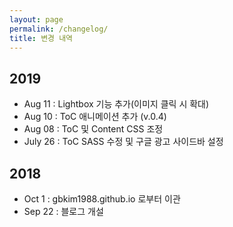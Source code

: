 ```yaml
---
layout: page
permalink: /changelog/
title: 변경 내역
---
```


## 2019

- Aug 11 : Lightbox 기능 추가(이미지 클릭 시 확대)
- Aug 10 : ToC 애니메이션 추가 (v.0.4)
- Aug 08 : ToC 및 Content CSS 조정
- July 26 : ToC SASS 수정 및 구글 광고 사이드바 설정

## 2018

- Oct 1  : gbkim1988.github.io 로부터 이관
- Sep 22 : 블로그 개설
